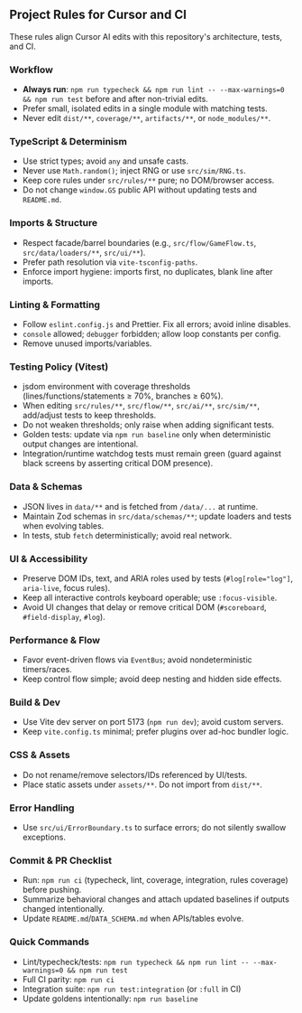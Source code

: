 ## Project Rules for Cursor and CI

These rules align Cursor AI edits with this repository's architecture, tests, and CI.

### Workflow
- **Always run**: `npm run typecheck && npm run lint -- --max-warnings=0 && npm run test` before and after non-trivial edits.
- Prefer small, isolated edits in a single module with matching tests.
- Never edit `dist/**`, `coverage/**`, `artifacts/**`, or `node_modules/**`.

### TypeScript & Determinism
- Use strict types; avoid `any` and unsafe casts.
- Never use `Math.random()`; inject RNG or use `src/sim/RNG.ts`.
- Keep core rules under `src/rules/**` pure; no DOM/browser access.
- Do not change `window.GS` public API without updating tests and `README.md`.

### Imports & Structure
- Respect facade/barrel boundaries (e.g., `src/flow/GameFlow.ts`, `src/data/loaders/**`, `src/ui/**`).
- Prefer path resolution via `vite-tsconfig-paths`.
- Enforce import hygiene: imports first, no duplicates, blank line after imports.

### Linting & Formatting
- Follow `eslint.config.js` and Prettier. Fix all errors; avoid inline disables.
- `console` allowed; `debugger` forbidden; allow loop constants per config.
- Remove unused imports/variables.

### Testing Policy (Vitest)
- jsdom environment with coverage thresholds (lines/functions/statements ≥ 70%, branches ≥ 60%).
- When editing `src/rules/**`, `src/flow/**`, `src/ai/**`, `src/sim/**`, add/adjust tests to keep thresholds.
- Do not weaken thresholds; only raise when adding significant tests.
- Golden tests: update via `npm run baseline` only when deterministic output changes are intentional.
- Integration/runtime watchdog tests must remain green (guard against black screens by asserting critical DOM presence).

### Data & Schemas
- JSON lives in `data/**` and is fetched from `/data/...` at runtime.
- Maintain Zod schemas in `src/data/schemas/**`; update loaders and tests when evolving tables.
- In tests, stub `fetch` deterministically; avoid real network.

### UI & Accessibility
- Preserve DOM IDs, text, and ARIA roles used by tests (`#log[role="log"]`, `aria-live`, focus rules).
- Keep all interactive controls keyboard operable; use `:focus-visible`.
- Avoid UI changes that delay or remove critical DOM (`#scoreboard`, `#field-display`, `#log`).

### Performance & Flow
- Favor event-driven flows via `EventBus`; avoid nondeterministic timers/races.
- Keep control flow simple; avoid deep nesting and hidden side effects.

### Build & Dev
- Use Vite dev server on port 5173 (`npm run dev`); avoid custom servers.
- Keep `vite.config.ts` minimal; prefer plugins over ad-hoc bundler logic.

### CSS & Assets
- Do not rename/remove selectors/IDs referenced by UI/tests.
- Place static assets under `assets/**`. Do not import from `dist/**`.

### Error Handling
- Use `src/ui/ErrorBoundary.ts` to surface errors; do not silently swallow exceptions.

### Commit & PR Checklist
- Run: `npm run ci` (typecheck, lint, coverage, integration, rules coverage) before pushing.
- Summarize behavioral changes and attach updated baselines if outputs changed intentionally.
- Update `README.md`/`DATA_SCHEMA.md` when APIs/tables evolve.

### Quick Commands
- Lint/typecheck/tests: `npm run typecheck && npm run lint -- --max-warnings=0 && npm run test`
- Full CI parity: `npm run ci`
- Integration suite: `npm run test:integration` (or `:full` in CI)
- Update goldens intentionally: `npm run baseline`


